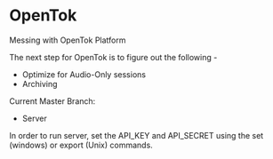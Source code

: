 # OpenTok
Messing with OpenTok Platform

The next step for OpenTok is to figure out the following -
- Optimize for Audio-Only sessions
- Archiving

Current Master Branch:
- Server 

In order to run server, set the API_KEY and API_SECRET using the set (windows) or export (Unix) commands.
